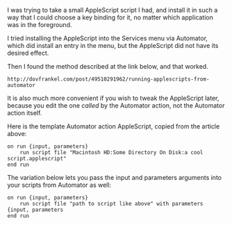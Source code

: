 I was trying to take a small AppleScript script I had, and install it
in such a way that I could choose a key binding for it, no matter
which application was in the foreground.

I tried installing the AppleScript into the Services menu via
Automator, which did install an entry in the menu, but the AppleScript
did not have its desired effect.

Then I found the method described at the link below, and that worked.

    http://dovfrankel.com/post/49510291962/running-applescripts-from-automator

It is also much more convenient if you wish to tweak the AppleScript
later, because you edit the one _called_ by the Automator action, not
the Automator action itself.

Here is the template Automator action AppleScript, copied from the
article above:

    on run {input, parameters}
        run script file "Macintosh HD:Some Directory On Disk:a cool script.applescript"
    end run

The variation below lets you pass the input and parameters arguments
into your scripts from Automator as well:

    on run {input, parameters}
        run script file "path to script like above" with parameters {input, parameters
    end run
